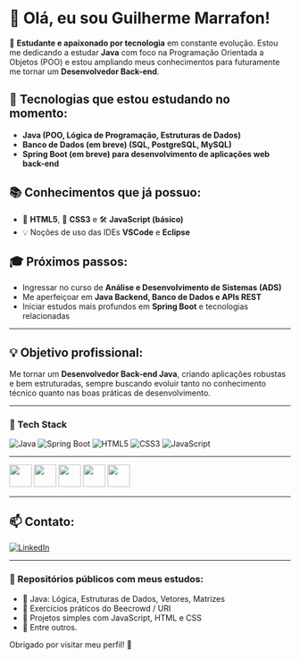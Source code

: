 # 👋 Olá, eu sou Guilherme Marrafon!

🎯 **Estudante e apaixonado por tecnologia** em constante evolução. Estou me dedicando a estudar **Java** com foco na Programação Orientada a Objetos (POO) e estou ampliando meus conhecimentos para futuramente me tornar um **Desenvolvedor Back-end**.

## 🚀 Tecnologias que estou estudando no momento:
- **Java (POO, Lógica de Programação, Estruturas de Dados)**
- **Banco de Dados (em breve) (SQL, PostgreSQL, MySQL)**
- **Spring Boot (em breve) para desenvolvimento de aplicações web back-end**

## 📚 Conhecimentos que já possuo:
- 📄 **HTML5**, 🎨 **CSS3** e 🛠️ **JavaScript (básico)**
- 💡 Noções de uso das IDEs **VSCode** e **Eclipse**

## 🎓 Próximos passos:
- Ingressar no curso de **Análise e Desenvolvimento de Sistemas (ADS)**
- Me aperfeiçoar em **Java Backend, Banco de Dados e APIs REST**
- Iniciar estudos mais profundos em **Spring Boot** e tecnologias relacionadas

---

## 💡 Objetivo profissional:
Me tornar um **Desenvolvedor Back-end Java**, criando aplicações robustas e bem estruturadas, sempre buscando evoluir tanto no conhecimento técnico quanto nas boas práticas de desenvolvimento.

---
### 🚀 Tech Stack
![Java](https://img.shields.io/badge/Java-ED8B00?style=for-the-badge&logo=java&logoColor=white)
![Spring Boot](https://img.shields.io/badge/Spring%20Boot-6DB33F?style=for-the-badge&logo=spring-boot&logoColor=white)
![HTML5](https://img.shields.io/badge/HTML5-E34F26?style=for-the-badge&logo=html5&logoColor=white)
![CSS3](https://img.shields.io/badge/CSS3-1572B6?style=for-the-badge&logo=css3&logoColor=white)
![JavaScript](https://img.shields.io/badge/JavaScript-F7DF1E?style=for-the-badge&logo=javascript&logoColor=black)

---

<img src="https://cdn.jsdelivr.net/gh/devicons/devicon/icons/java/java-original.svg" width="40" height="40"/>
<img src="https://cdn.jsdelivr.net/gh/devicons/devicon/icons/spring/spring-original.svg" width="40" height="40"/>
<img src="https://cdn.jsdelivr.net/gh/devicons/devicon/icons/html5/html5-original.svg" width="40" height="40"/>
<img src="https://cdn.jsdelivr.net/gh/devicons/devicon/icons/css3/css3-original.svg" width="40" height="40"/>
<img src="https://cdn.jsdelivr.net/gh/devicons/devicon/icons/javascript/javascript-original.svg" width="40" height="40"/>

---
## 📫 Contato:
[![LinkedIn](https://img.shields.io/badge/LinkedIn-Guilherme%20Marrafon-0077B5?style=flat&logo=linkedin)](https://www.linkedin.com/in/guilherme-marrafon-93833a347/)


---

### 🚧 Repositórios públicos com meus estudos:
- 📁 Java: Lógica, Estruturas de Dados, Vetores, Matrizes
- 📁 Exercícios práticos do Beecrowd / URI
- 📁 Projetos simples com JavaScript, HTML e CSS
- 📁 Entre outros.

Obrigado por visitar meu perfil! 🚀
